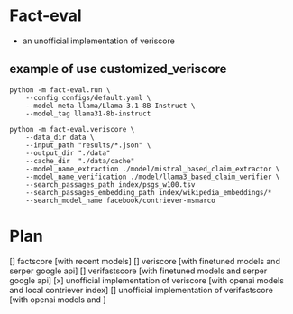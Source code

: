 # Fact-eval

* an unofficial implementation of veriscore

## example of use customized_veriscore

```
python -m fact-eval.run \
    --config configs/default.yaml \
    --model meta-llama/Llama-3.1-8B-Instruct \
    --model_tag llama31-8b-instruct

python -m fact-eval.veriscore \
    --data_dir data \
    --input_path "results/*.json" \
    --output_dir "./data"
    --cache_dir  "./data/cache"
    --model_name_extraction ./model/mistral_based_claim_extractor \
    --model_name_verification ./model/llama3_based_claim_verifier \
    --search_passages_path index/psgs_w100.tsv
    --search_passages_embedding_path index/wikipedia_embeddings/*
    --search_model_name facebook/contriever-msmarco
```


# Plan
[] factscore [with recent models]
[] veriscore [with finetuned models and serper google api]
[] verifastscore [with finetuned models and serper google api]
[x] unofficial implementation of veriscore [with openai models and local contriever index]
[] unofficial implementation of verifastscore [with openai models and ]
